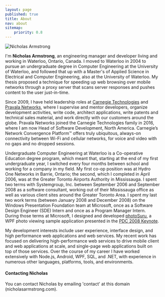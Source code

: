 ```yaml
---
layout: page
published: true
title: About
nav: about
sitemap:
    priority: 0.8
---
```


<div class="post-img-left top-p">
    <img class="post-img-150" src="{{ site.baseurl }}/assets/pages/about/NicholasArmstrong.jpg" title="Nicholas Armstrong" alt="Nicholas Armstrong"/>
</div>

I'm **Nicholas Armstrong**, an engineering manager and developer living and working in Waterloo, Ontario, Canada. I
moved to Waterloo in 2004 to pursue an undergraduate degree in Computer Engineering at the University of Waterloo, and
followed that up with a Master's of Applied Science in Electrical and Computer Engineering, also at the University of
Waterloo. My thesis proposed a technique for speeding up web browsing over mobile networks through a proxy server that
scans server responses and pushes content to the user just-in-time.

Since 2009, I have held leadership roles at  <a title="Carnegie Technologies" href="http://www.pravala.com">Carnegie
Technologies</a> and <a title="Pravala Networks" href="http://www.pravala.com">Pravala Networks</a>, where I supervise
and mentor developers, organize development activities, write code, architect applications, write patents and technical
sales material, and work directly with our customers around the globe.  Pravala Networks joined the Carnegie
Technologies family in 2016, where I am now Head of Software Development, North America.  Carnegie’s Network Convergence
Platform™ offers truly ubiquitous, always-on connectivity between Wi-Fi and cellular networks, for voice and video with
no gaps and no dropped sessions.

Undergraduate Computer Engineering at Waterloo is a Co-operative Education degree program, which meant that, starting at
the end of my first undergraduate year, I switched every four months between school and working for a company in my
field. My first co-op position was at Hydro One Networks in Barrie, Ontario; the second, which I completed in April
2006, was at the Greater Toronto Airports Authority in Mississauga. I spent two terms with Systemgroup, Inc. between
September 2006 and September 2008 as a software consultant, working out of their Mississauga office as well as various
client sites around the Greater Toronto Area. I spent my last two work terms (between January 2008 and December 2008) on
the Windows Presentation Foundation team at Microsoft, once as a Software Design Engineer (SDE) Intern and once as a
Program Manager Intern. During those terms at Microsoft, I designed and developed <a
href="http://channel9.msdn.com/shows/Continuum/PhotoSuru/">photoSuru</a>, a WPF photo viewing sample
application presented in the <a href="http://channel9.msdn.com/pdc2008/KYN02/">PDC 2008 Keynote</a>.

My development interests include user experience, interface design, and high performance web applications and web
services. My recent work has focused on delivering high-performance web services to drive mobile client and web
applications at scale, and single-page web applications built on top of those services. Over the course of my career I
have worked extensively with Node.js, Android, WPF, SQL, and .NET, with experience in numerous other languages,
platforms, tools, and environments.

#### Contacting Nicholas
You can contact Nicholas by emailing 'contact' at this domain (nicholasarmstrong.com).

